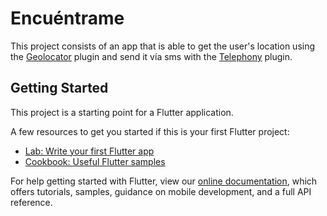 # Encuéntrame

This project consists of an app that is able to get the user's location using the [Geolocator](https://pub.dev/packages/geolocator) plugin and send it vía sms with the [Telephony](https://pub.dev/packages/telephony) plugin.

## Getting Started

This project is a starting point for a Flutter application.

A few resources to get you started if this is your first Flutter project:

- [Lab: Write your first Flutter app](https://flutter.dev/docs/get-started/codelab)
- [Cookbook: Useful Flutter samples](https://flutter.dev/docs/cookbook)

For help getting started with Flutter, view our
[online documentation](https://flutter.dev/docs), which offers tutorials,
samples, guidance on mobile development, and a full API reference.
